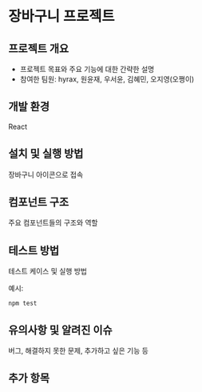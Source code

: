 # 장바구니 프로젝트

## 프로젝트 개요

- 프로젝트 목표와 주요 기능에 대한 간략한 설명
- 참여한 팀원: hyrax, 원윤재, 우서윤, 김혜민, 오지영(오쪙이)

## 개발 환경

 React 

## 설치 및 실행 방법
장바구니 아이콘으로 접속 

## 컴포넌트 구조

주요 컴포넌트들의 구조와 역할

## 테스트 방법

테스트 케이스 및 실행 방법

예시:
```
npm test
```

## 유의사항 및 알려진 이슈

버그, 해결하지 못한 문제, 추가하고 싶은 기능 등

## 추가 항목


